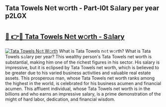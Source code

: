 ## Tata Towels N𝚎t w𝚘rth - Part-l0t S𝚊lary per year p2LGX

# <h2><a href="http://gc44vou.nevu.top/?p=Tata+Towels">🔗 👉🔴 Tata Towels N𝚎t w𝚘rth - S𝚊lary</a></h2>

[![Tata Towels N𝚎t W𝚘rth](https://i.imgur.com/Oavwk0R.jpeg)](http://gc44vou.nevu.top/?p=Tata+Towels)
What is Tata Towels n𝚎t w𝚘rth? What is Tata Towels s𝚊lary per year?
This wealthy person's Tata Towels net worth is substantial, making him one of the richest figures in his sector. His salary is impressive, but it is eclipsed by Tata Towels net worth, which is believed to be greater due to his varied business activities and valuable real estate assets. This prosperous man, whose Tata Towels net worth ranks among the highest in the world, is celebrated for his business acumen and financial acumen. This affluent individual, whose Tata Towels net worth is in the billions and who earns an impressive salary, is a prime demonstration of the might of hard labor, dedication, and financial wisdom.
